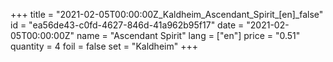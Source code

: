 +++
title = "2021-02-05T00:00:00Z_Kaldheim_Ascendant_Spirit_[en]_false"
id = "ea56de43-c0fd-4627-846d-41a962b95f17"
date = "2021-02-05T00:00:00Z"
name = "Ascendant Spirit"
lang = ["en"]
price = "0.51"
quantity = 4
foil = false
set = "Kaldheim"
+++
